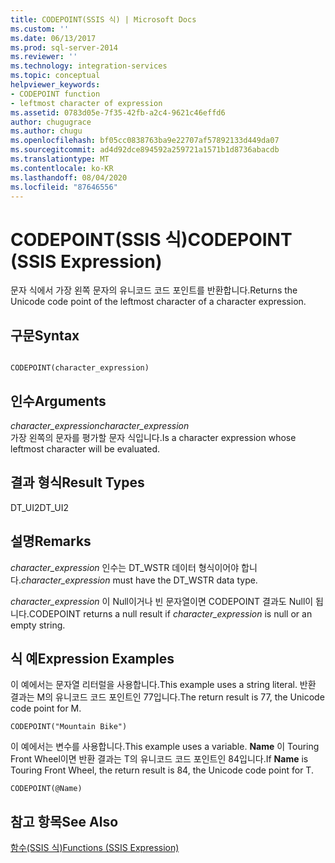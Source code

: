 ```yaml
---
title: CODEPOINT(SSIS 식) | Microsoft Docs
ms.custom: ''
ms.date: 06/13/2017
ms.prod: sql-server-2014
ms.reviewer: ''
ms.technology: integration-services
ms.topic: conceptual
helpviewer_keywords:
- CODEPOINT function
- leftmost character of expression
ms.assetid: 0783d05e-7f35-42fb-a2c4-9621c46effd6
author: chugugrace
ms.author: chugu
ms.openlocfilehash: bf05cc0838763ba9e22707af57892133d449da07
ms.sourcegitcommit: ad4d92dce894592a259721a1571b1d8736abacdb
ms.translationtype: MT
ms.contentlocale: ko-KR
ms.lasthandoff: 08/04/2020
ms.locfileid: "87646556"
---
```

# <a name="codepoint-ssis-expression"></a><span data-ttu-id="07554-102">CODEPOINT(SSIS 식)</span><span class="sxs-lookup"><span data-stu-id="07554-102">CODEPOINT (SSIS Expression)</span></span>
  <span data-ttu-id="07554-103">문자 식에서 가장 왼쪽 문자의 유니코드 코드 포인트를 반환합니다.</span><span class="sxs-lookup"><span data-stu-id="07554-103">Returns the Unicode code point of the leftmost character of a character expression.</span></span>  
  
## <a name="syntax"></a><span data-ttu-id="07554-104">구문</span><span class="sxs-lookup"><span data-stu-id="07554-104">Syntax</span></span>  
  
```  
  
CODEPOINT(character_expression)  
```  
  
## <a name="arguments"></a><span data-ttu-id="07554-105">인수</span><span class="sxs-lookup"><span data-stu-id="07554-105">Arguments</span></span>  
 <span data-ttu-id="07554-106">*character_expression*</span><span class="sxs-lookup"><span data-stu-id="07554-106">*character_expression*</span></span>  
 <span data-ttu-id="07554-107">가장 왼쪽의 문자를 평가할 문자 식입니다.</span><span class="sxs-lookup"><span data-stu-id="07554-107">Is a character expression whose leftmost character will be evaluated.</span></span>  
  
## <a name="result-types"></a><span data-ttu-id="07554-108">결과 형식</span><span class="sxs-lookup"><span data-stu-id="07554-108">Result Types</span></span>  
 <span data-ttu-id="07554-109">DT_UI2</span><span class="sxs-lookup"><span data-stu-id="07554-109">DT_UI2</span></span>  
  
## <a name="remarks"></a><span data-ttu-id="07554-110">설명</span><span class="sxs-lookup"><span data-stu-id="07554-110">Remarks</span></span>  
 <span data-ttu-id="07554-111">*character_expression* 인수는 DT_WSTR 데이터 형식이어야 합니다.</span><span class="sxs-lookup"><span data-stu-id="07554-111">*character_expression* must have the DT_WSTR data type.</span></span>  
  
 <span data-ttu-id="07554-112">*character_expression* 이 Null이거나 빈 문자열이면 CODEPOINT 결과도 Null이 됩니다.</span><span class="sxs-lookup"><span data-stu-id="07554-112">CODEPOINT returns a null result if *character_expression* is null or an empty string.</span></span>  
  
## <a name="expression-examples"></a><span data-ttu-id="07554-113">식 예</span><span class="sxs-lookup"><span data-stu-id="07554-113">Expression Examples</span></span>  
 <span data-ttu-id="07554-114">이 예에서는 문자열 리터럴을 사용합니다.</span><span class="sxs-lookup"><span data-stu-id="07554-114">This example uses a string literal.</span></span> <span data-ttu-id="07554-115">반환 결과는 M의 유니코드 코드 포인트인 77입니다.</span><span class="sxs-lookup"><span data-stu-id="07554-115">The return result is 77, the Unicode code point for M.</span></span>  
  
```  
CODEPOINT("Mountain Bike")  
```  
  
 <span data-ttu-id="07554-116">이 예에서는 변수를 사용합니다.</span><span class="sxs-lookup"><span data-stu-id="07554-116">This example uses a variable.</span></span> <span data-ttu-id="07554-117">**Name** 이 Touring Front Wheel이면 반환 결과는 T의 유니코드 코드 포인트인 84입니다.</span><span class="sxs-lookup"><span data-stu-id="07554-117">If **Name** is Touring Front Wheel, the return result is 84, the Unicode code point for T.</span></span>  
  
```  
CODEPOINT(@Name)  
```  
  
## <a name="see-also"></a><span data-ttu-id="07554-118">참고 항목</span><span class="sxs-lookup"><span data-stu-id="07554-118">See Also</span></span>  
 [<span data-ttu-id="07554-119">함수&#40;SSIS 식&#41;</span><span class="sxs-lookup"><span data-stu-id="07554-119">Functions &#40;SSIS Expression&#41;</span></span>](functions-ssis-expression.md)  
  
  
